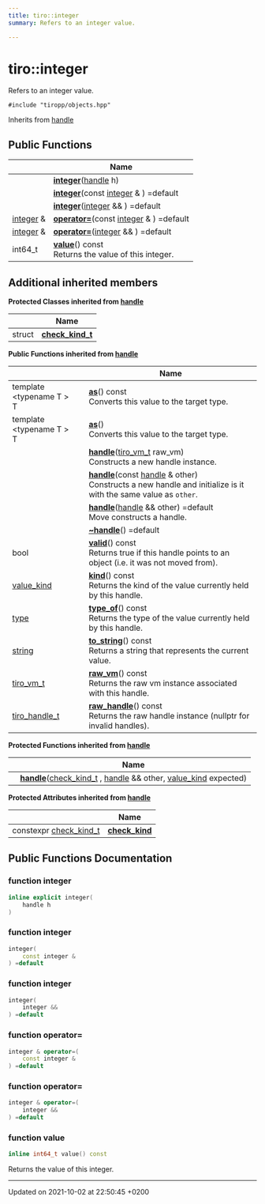 ```yaml
---
title: tiro::integer
summary: Refers to an integer value. 

---
```


# tiro::integer



Refers to an integer value. 


`#include "tiropp/objects.hpp"`

Inherits from [handle](/docs/api/classes/classtiro_1_1handle)

## Public Functions

|                | Name           |
| -------------- | -------------- |
| | **[integer](/docs/api/classes/classtiro_1_1integer#function-integer)**([handle](/docs/api/classes/classtiro&#95;1&#95;1handle) h) |
| | **[integer](/docs/api/classes/classtiro_1_1integer#function-integer)**(const [integer](/docs/api/classes/classtiro&#95;1&#95;1integer) & ) =default |
| | **[integer](/docs/api/classes/classtiro_1_1integer#function-integer)**([integer](/docs/api/classes/classtiro&#95;1&#95;1integer) && ) =default |
| [integer](/docs/api/classes/classtiro_1_1integer) & | **[operator=](/docs/api/classes/classtiro_1_1integer#function-operator=)**(const [integer](/docs/api/classes/classtiro&#95;1&#95;1integer) & ) =default |
| [integer](/docs/api/classes/classtiro_1_1integer) & | **[operator=](/docs/api/classes/classtiro_1_1integer#function-operator=)**([integer](/docs/api/classes/classtiro&#95;1&#95;1integer) && ) =default |
| int64_t | **[value](/docs/api/classes/classtiro_1_1integer#function-value)**() const<br>Returns the value of this integer.  |

## Additional inherited members

**Protected Classes inherited from [handle](/docs/api/classes/classtiro_1_1handle)**

|                | Name           |
| -------------- | -------------- |
| struct | **[check_kind_t](/docs/api/classes/structtiro_1_1handle_1_1check__kind__t)**  |

**Public Functions inherited from [handle](/docs/api/classes/classtiro_1_1handle)**

|                | Name           |
| -------------- | -------------- |
| template <typename T \> <br>T | **[as](/docs/api/classes/classtiro_1_1handle#function-as)**() const<br>Converts this value to the target type.  |
| template <typename T \> <br>T | **[as](/docs/api/classes/classtiro_1_1handle#function-as)**()<br>Converts this value to the target type.  |
| | **[handle](/docs/api/classes/classtiro_1_1handle#function-handle)**([tiro&#95;vm&#95;t](/docs/api/files/def&#95;8h#typedef-tiro-vm-t) raw_vm)<br>Constructs a new handle instance.  |
| | **[handle](/docs/api/classes/classtiro_1_1handle#function-handle)**(const [handle](/docs/api/classes/classtiro&#95;1&#95;1handle) & other)<br>Constructs a new handle and initialize is it with the same value as `other`.  |
| | **[handle](/docs/api/classes/classtiro_1_1handle#function-handle)**([handle](/docs/api/classes/classtiro&#95;1&#95;1handle) && other) =default<br>Move constructs a handle.  |
| | **[~handle](/docs/api/classes/classtiro_1_1handle#function-~handle)**() =default |
| bool | **[valid](/docs/api/classes/classtiro_1_1handle#function-valid)**() const<br>Returns true if this handle points to an object (i.e. it was not moved from).  |
| [value_kind](/docs/api/namespaces/namespacetiro#enum-value-kind) | **[kind](/docs/api/classes/classtiro_1_1handle#function-kind)**() const<br>Returns the kind of the value currently held by this handle.  |
| [type](/docs/api/classes/classtiro_1_1type) | **[type_of](/docs/api/classes/classtiro_1_1handle#function-type-of)**() const<br>Returns the type of the value currently held by this handle.  |
| [string](/docs/api/classes/classtiro_1_1string) | **[to_string](/docs/api/classes/classtiro_1_1handle#function-to-string)**() const<br>Returns a string that represents the current value.  |
| [tiro_vm_t](/docs/api/files/def_8h#typedef-tiro-vm-t) | **[raw_vm](/docs/api/classes/classtiro_1_1handle#function-raw-vm)**() const<br>Returns the raw vm instance associated with this handle.  |
| [tiro_handle_t](/docs/api/files/def_8h#typedef-tiro-handle-t) | **[raw_handle](/docs/api/classes/classtiro_1_1handle#function-raw-handle)**() const<br>Returns the raw handle instance (nullptr for invalid handles).  |

**Protected Functions inherited from [handle](/docs/api/classes/classtiro_1_1handle)**

|                | Name           |
| -------------- | -------------- |
| | **[handle](/docs/api/classes/classtiro_1_1handle#function-handle)**([check&#95;kind&#95;t](/docs/api/classes/structtiro&#95;1&#95;1handle&#95;1&#95;1check&#95;&#95;kind&#95;&#95;t) , [handle](/docs/api/classes/classtiro&#95;1&#95;1handle) && other, [value&#95;kind](/docs/api/namespaces/namespacetiro#enum-value-kind) expected) |

**Protected Attributes inherited from [handle](/docs/api/classes/classtiro_1_1handle)**

|                | Name           |
| -------------- | -------------- |
| constexpr [check&#95;kind&#95;t](/docs/api/classes/structtiro&#95;1&#95;1handle&#95;1&#95;1check&#95;&#95;kind&#95;&#95;t) | **[check_kind](/docs/api/classes/classtiro_1_1handle#variable-check-kind)**  |


## Public Functions Documentation

### function integer

```cpp
inline explicit integer(
    handle h
)
```


### function integer

```cpp
integer(
    const integer & 
) =default
```


### function integer

```cpp
integer(
    integer && 
) =default
```


### function operator=

```cpp
integer & operator=(
    const integer & 
) =default
```


### function operator=

```cpp
integer & operator=(
    integer && 
) =default
```


### function value

```cpp
inline int64_t value() const
```

Returns the value of this integer. 

-------------------------------

Updated on 2021-10-02 at 22:50:45 +0200
